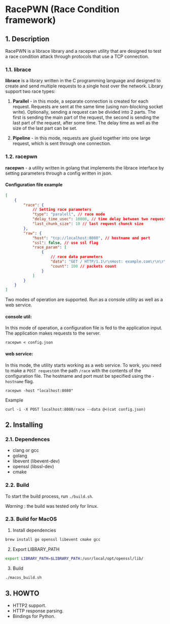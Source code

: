 # RacePWN (Race Condition framework)

## 1. Description

RacePWN is a librace library and a racepwn utility that are designed to test a race condition attack through protocols that use a TCP connection.

### 1.1. librace

**librace** is a library written in the C programming language and designed to create and send multiple requests to a single host over the network.
Library support two race types:

1. **Parallel** - in this mode, a separate connection is created for each request. Requests are sent at the same time (using non-blocking socket write). Optionally, sending a request can be divided into 2 parts. The first is sending the main part of the request, the second is sending the last part of the request, after some time. The delay time as well as the size of the last part can be set.

2. **Pipeline** - in this mode, requests are glued together into one large request, which is sent through one connection.

### 1.2. racepwn

**racepwn** - a utility written in golang that implements the librace interface by setting parameters through a config written in json.

#### Configuration file example

```json
[
    {
        "race": {
            // Setting race parameters
            "type": "paralell", // race mode
            "delay_time_usec": 10000, // time delay between two request parts
            "last_chunk_size": 10 // last request chunck size
        },
        "raw": {
            "host": "tcp://localhost:8080", // hostname and port
            "ssl": false, // use ssl flag
            "race_param": [
                {
                    // race data parameters
                    "data": "GET / HTTP/1.1\r\nHost: example.com\r\n\r\n", // response body
                    "count": 100 // packets count
                }
            ]
        }
    }
]
```

Two modes of operation are supported. Run as a console utility as well as a web service.

#### **console util:**

In this mode of operation, a configuration file is fed to the application input. The application makes requests to the server.

```
racepwn < config.json
```

#### **web service**:

In this mode, the utility starts working as a web service. To work, you need to make a `POST request`on the path `/race` with the contents of the configuration file.
The hostname and port must be specified using the `-hostname` flag.

```
racepwn -host "localhost:8080"
```

Example
```
curl -i -X POST localhost:8080/race --data @<(cat config.json)
```

## 2. Installing

### 2.1. Dependences

-   clang or gcc
-   golang
-   libevent (libevent-dev)
-   openssl (libssl-dev)
-   cmake

### 2.2. Build

To start the build process, run `./build.sh`.

_Warning_ : the build was tested only for linux.

### 2.3. Build for MacOS

1. Install dependencies

```sh
brew install go openssl libevent cmake gcc
```

2. Export LIBRARY_PATH

```sh
export LIBRARY_PATH=$LIBRARY_PATH:/usr/local/opt/openssl/lib/
```

3. Build
```sh
./macos_build.sh
```


## 3. HOWTO

-   HTTP2 support.
-   HTTP response parsing.
-   Bindings for Python.
